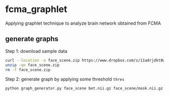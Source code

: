 # fcma_graphlet

Applying graphlet technique to analyze brain network obtained from FCMA

## generate graphs

Step 1: download sample data

```sh
curl --location -o face_scene.zip https://www.dropbox.com/s/11adrjdkt0w1tr3/face_scene.zip?dl=0
unzip -qo face_scene.zip
rm -f face_scene.zip
```

Step 2: generate graph by applying some threshold `thres`

```sh
python graph_generator.py face_scene bet.nii.gz face_scene/mask.nii.gz face_scene/fs_epoch_labels.npy 0.8
```
